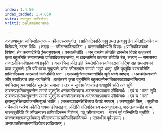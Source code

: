 ```yaml
---
index: 1.4.50
index_padded: 1.4.050
sutra: तथायुक्तं चानिप्सीतम्
vritti: balamanorama

---
```

<<तथायुक्तं चानिप्सीतम्>> - क्रीतात्करणपूर्वात् । प्रातिपदिकादित्यनुवृत्तमत इत्यनुवृत्तेन क्रीतादित्यनेन च विशेष्यते, तदन्त विधिः । तदाह — क्रीतान्तादित्यादिना । करणमादिर्यस्येति विग्रहः । प्रातिपदिकशब्दो विशेष्यं, तेन करणादेरिति पुंस्त्वमुपपन्नम् । वस्त्रक्रीतीति । ननु वस्त्रेण क्रीतेति टाबन्तेन विग्रहे कर्तृकरणे कृता बहुल॑मिति समासात्मकं प्रातिपदिकमादन्तमेव, न त्वदन्तमिति कथमत्र ङीषिति चेत्, सत्यम् — समासस्य तावदलौकिकविग्रहवाक्यं प्रकृतिः । वस्त्र भिस् क्रीत इति स्थितेगतिकारकोपपदानां कृद्भिः सह समासवचनं प्राक् सुबुत्पत्तेः॑ इति परिभाषया सुबुत्पत्तेः प्रागेव क्रीतशब्देन समासे "सुपो धातु" इति सुब्लुकि वस्त्रक्रीतेति प्रातिपदिकस्य अदन्तत्वं निर्बाधमिति भावः । एतच्चपुंयोगादाख्याया॑मिति सूत्रे भाष्ये स्पष्टम् । धनक्रीतेत्यत्रापि ङीष् स्यादित्यत आह-क्वचिन्नेति ।कर्तृकरणे कृता बहुल॑मिति बहुलग्रहणेनगतिकारकोपपदाना॑मित्यस्य क्वचिदप्रवृत्त्यवगमादिह सुबन्तेन समासः । तत्र च सुपः प्रागेवान्तरङ्गत्वाट्टापि सति ततः सुपि टाबन्तप्रकृतिकसुबन्तेन समासे सुब्लुकि धनक्रातीशब्दस्य अदन्तत्वाऽभावान्न ङीषित्यर्थः । एवं च "अत" सुपि टाबन्तप्रकृतिकसुबन्तेन समासे सुब्लुकि धनक्रीताशब्दस्य अदन्तत्वाऽभावान्न ङीषित्यर्थः । एवं च "अत" इत्यनुवृत्तेरेतत्प्रयोजनमित्युक्तं भवति । एतच्चउपपदमतिङि॑त्यत्र कैयटे स्पष्टम् । करणपूर्वार्त किम्  । सुकीता नचैवमपि वस्त्रेण क्रीतेति वाक्यान्ङीष्प्रसङ्गः, क्रीतेति प्रातिपदिकस्य करणपूर्वात्वात्, अदन्तत्वाच्चेति वाच्यं, करणपूर्वादिति हि क्रीतान्तस्य प्रातिपदिकस्य विशेषणं, नतु क्रीतशब्दस्य । करणं पूर्वं यस्मिन्निति बहुव्रीहिः । करणशब्दात्मकपूर्वायवात् क्रीतान्तसमासप्रातिपदिकादित्यर्थः । एतदर्थमेव पूर्वग्रहणम् । अन्यथाक्रीतात्करणा॑दित्येवावक्ष्यदित्यलम् ।